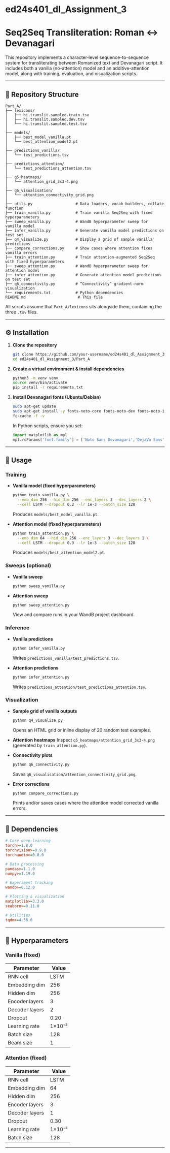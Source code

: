 # ed24s401_dl_Assignment_3
# Seq2Seq Transliteration: Roman ↔ Devanagari

This repository implements a character‐level sequence-to-sequence system for transliterating between Romanized text and Devanagari script.  It includes both a vanilla (no-attention) model and an additive-attention model, along with training, evaluation, and visualization scripts.

---

## 🌳 Repository Structure

```
Part_A/
├── lexicons/  
│   ├── hi.translit.sampled.train.tsv  
│   ├── hi.translit.sampled.dev.tsv  
│   └── hi.translit.sampled.test.tsv  
│
├── models/  
│   ├── best_model_vanilla.pt  
│   └── best_attention_model2.pt  
│
├── predictions_vanilla/  
│   └── test_predictions.tsv  
│
├── predictions_attention/  
│   └── test_predictions_attention.tsv  
│
├── q5_heatmaps/  
│   └── attention_grid_3x3-4.png  
│
├── q6_visualisation/  
│   └── attention_connectivity_grid.png  
│
├── utils.py                   # Data loaders, vocab builders, collate function  
├── train_vanilla.py           # Train vanilla Seq2Seq with fixed hyperparameters  
├── sweep_vanilla.py           # WandB hyperparameter sweep for vanilla model  
├── infer_vanilla.py           # Generate vanilla model predictions on test set  
├── q4_visualize.py            # Display a grid of sample vanilla predictions  
├── compare_corrections.py     # Show cases where attention fixes vanilla errors  
├── train_attention.py         # Train attention-augmented Seq2Seq with fixed hyperparameters  
├── sweep_attention.py         # WandB hyperparameter sweep for attention model  
├── infer_attention.py         # Generate attention model predictions on test set  
├── q6_connectivity.py         # “Connectivity” gradient-norm visualization  
└── requirements.txt           # Python dependencies
README.md                       # This file
```

All scripts assume that `Part_A/lexicons` sits alongside them, containing the three `.tsv` files.

---

## ⚙️ Installation

1. **Clone the repository**

   ```bash
   git clone https://github.com/your-username/ed24s401_dl_Assignment_3.git
   cd ed24s401_dl_Assignment_3/Part_A
   ```

2. **Create a virtual environment & install dependencies**

   ```bash
   python3 -m venv venv
   source venv/bin/activate
   pip install -r requirements.txt
   ```

3. **Install Devanagari fonts (Ubuntu/Debian)**

   ```bash
   sudo apt-get update
   sudo apt-get install -y fonts-noto-core fonts-noto-dev fonts-noto-indic
   fc-cache -f -v
   ```

   In Python scripts, ensure you set:

   ```python
   import matplotlib as mpl
   mpl.rcParams['font.family'] = ['Noto Sans Devanagari','DejaVu Sans']
   ```

---

## 🚀 Usage

### Training

* **Vanilla model (fixed hyperparameters)**

  ```bash
  python train_vanilla.py \
    --emb_dim 256 --hid_dim 256 --enc_layers 3 --dec_layers 2 \
    --cell LSTM --dropout 0.2 --lr 1e-3 --batch_size 128
  ```

  Produces `models/best_model_vanilla.pt`.

* **Attention model (fixed hyperparameters)**

  ```bash
  python train_attention.py \
    --emb_dim 64 --hid_dim 256 --enc_layers 3 --dec_layers 1 \
    --cell LSTM --dropout 0.3 --lr 1e-3 --batch_size 128
  ```

  Produces `models/best_attention_model2.pt`.

### Sweeps (optional)

* **Vanilla sweep**

  ```bash
  python sweep_vanilla.py
  ```
* **Attention sweep**

  ```bash
  python sweep_attention.py
  ```

  View and compare runs in your WandB project dashboard.

### Inference

* **Vanilla predictions**

  ```bash
  python infer_vanilla.py
  ```

  Writes `predictions_vanilla/test_predictions.tsv`.

* **Attention predictions**

  ```bash
  python infer_attention.py
  ```

  Writes `predictions_attention/test_predictions_attention.tsv`.

### Visualization

* **Sample grid of vanilla outputs**

  ```bash
  python q4_visualize.py
  ```

  Opens an HTML grid or inline display of 20 random test examples.

* **Attention heatmaps**
  Inspect `q5_heatmaps/attention_grid_3x3-4.png` (generated by `train_attention.py`).

* **Connectivity plots**

  ```bash
  python q6_connectivity.py
  ```

  Saves `q6_visualisation/attention_connectivity_grid.png`.

* **Error corrections**

  ```bash
  python compare_corrections.py
  ```

  Prints and/or saves cases where the attention model corrected vanilla errors.

---

## 📄 Dependencies

```ini
# Core deep‐learning
torch>=1.8.0
torchvision>=0.9.0
torchaudio>=0.8.0

# Data processing
pandas>=1.1.0
numpy>=1.19.0

# Experiment tracking
wandb>=0.12.0

# Plotting & visualization
matplotlib>=3.3.0
seaborn>=0.11.0

# Utilities
tqdm>=4.56.0
```

---

## 🔧 Hyperparameters

### Vanilla (fixed)

| Parameter      | Value  |
| -------------- | ------ |
| RNN cell       | LSTM   |
| Embedding dim  | 256    |
| Hidden dim     | 256    |
| Encoder layers | 3      |
| Decoder layers | 2      |
| Dropout        | 0.20   |
| Learning rate  | 1×10⁻³ |
| Batch size     | 128    |
| Beam size      | 1      |

### Attention (fixed)

| Parameter      | Value  |
| -------------- | ------ |
| RNN cell       | LSTM   |
| Embedding dim  | 64     |
| Hidden dim     | 256    |
| Encoder layers | 3      |
| Decoder layers | 1      |
| Dropout        | 0.30   |
| Learning rate  | 1×10⁻³ |
| Batch size     | 128    |

---

